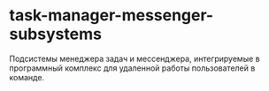 # task-manager-messenger-subsystems
Подсистемы менеджера задач и мессенджера, интегрируемые в программный комплекс для удаленной работы пользователей в команде.
